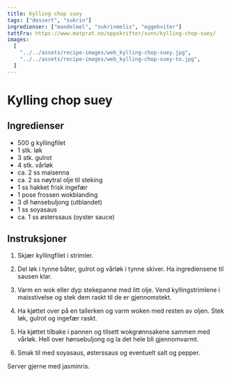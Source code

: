 ```yaml
---
title: Kylling chop suey
tags: ["dessert", "sukrin"]
ingredienser: ["mandelmel", "sukrinmelis", "eggehviter"]
tattFra: https://www.matprat.no/oppskrifter/sunn/kylling-chop-suey/
images:
  [
    "../../assets/recipe-images/web_kylling-chop-suey.jpg",
    "../../assets/recipe-images/web_kylling-chop-suey-to.jpg",
  ]
---
```


# Kylling chop suey

## Ingredienser

- 500 g kyllingfilet
- 1 stk. løk
- 3 stk. gulrot
- 4 stk. vårløk
- ca. 2 ss maisenna
- ca. 2 ss nøytral olje til steking
- 1 ss hakket frisk ingefær
- 1 pose frossen wokblanding
- 3 dl hønsebuljong (utblandet)
- 1 ss soyasaus
- ca. 1 ss østerssaus (oyster sauce)

## Instruksjoner

1. Skjær kyllingfilet i strimler.

2. Del løk i tynne båter, gulrot og vårløk i tynne skiver. Ha ingrediensene til sausen klar.

3. Varm en wok eller dyp stekepanne med litt olje. Vend kyllingstrimlene i maisstivelse og stek dem raskt til de er gjennomstekt.

4. Ha kjøttet over på en tallerken og varm woken med resten av oljen. Stek løk, gulrot og ingefær raskt.

5. Ha kjøttet tilbake i pannen og tilsett wokgrønnsakene sammen med vårløk. Hell over hønsebuljong og la det hele bli gjennomvarmt.

6. Smak til med soyasaus, østerssaus og eventuelt salt og pepper.

Server gjerne med jasminris.
